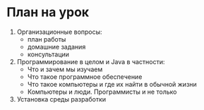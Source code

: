 # План на урок
1. Организационные вопросы:
   - план работы
   - домашние задания
   - консультации
2. Программирование в целом и Java в частности:
   - Что и зачем мы изучаем
   - Что такое программное обеспечение
   - Что такое компьютеры и где их найти в обычной жизни
   - Компьютеры и люди. Программисты и не только
3. Установка среды разработки
